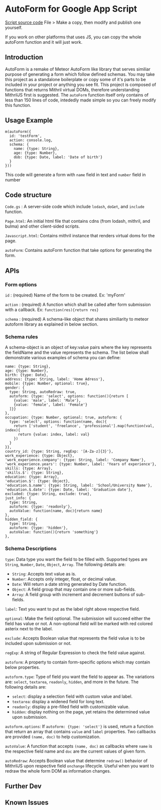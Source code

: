 # AutoForm for Google App Script

[Script source code](https://script.google.com/d/1j2sCmpdtfmScueHcaxm2LtOk4ZJir_q5WEtGCYRjjYWQCpZZfD-GBwhr/edit?usp=sharing)
File > Make a copy, then modify and publish one yourself.

If you work on other platforms that uses JS, you can copy the whole autoForm function and it will just work.

## Introduction
AutoForm is a remake of Meteor AutoForm like library that serves similiar purpose of generating a form which follow defined schemas.
You may take this project as a standalone boilerplate or copy some of it's parts to be included in your project or anything you see fit.
This project is composed of functions that returns Mithril virtual DOMs, therefore understanding MithrilJS first is suggested. The `autoForm` function itself only contains of less than 150 lines of code, intededly made simple so you can freely modify this function.

## Usage Example

    m(autoForm({
      id: 'testForm',
      action: console.log,
      schema: {
        name: {type: String},
        age: {type: Number},
        dob: {type: Date, label: 'Date of birth'}
      }
    }))
This code will generate a form with `name` field in text and `number` field in number

## Code structure
`Code.gs` : A server-side code which include `lodash`, `doGet`, and `include` function.

`Page.html`: An initial html file that contains cdns (from lodash, mithril, and bulma) and other client-sided scripts.

`Javascript.html`: Contains mithril instance that renders virtual doms for the page.

`autoForm`: Contains autoForm function that take options for generating the form.

## APIs
### Form options
`id` : (required) Name of the form to be created. Ex: 'myForm'

`action` : (required) A function which shall be called after form submission with a callback. Ex: `function(res){return res}`

`schema` : (required) A schema-like object that shares similiarity to meteor autoform library as explained in below section.

### Schema rules
A schema-object is an object of key:value pairs where the key represents the fieldName and the value represents the schema.
The list below shall demonstrate various examples of schema you can define:

    name: {type: String},
    age: {type: Number},
    birth: {type: Date},
    address: {type: String, label: 'Home Adress'},
    mobile: {type: Number, optional: true},
    gender: {
      type: String, autoRedraw: true,
      autoform: {type: 'select', options: function(){return [
        {value: 'male', label: 'Male'},
        {value: 'female', label: 'Female'}
      ]}}
    },
    occupation: {type: Number, optional: true, autoform: {
      type: 'select', options: function(name, doc){
        return ['student', 'freelance', 'professional'].map(function(val, index){
          return {value: index, label: val}
        })
      }
    }},
    country_id: {type: String, regExp: '[A-Za-z]{3}'},
    work_experience: {type: Object},
    'work_experience.company': {type: String, label: 'Company Name'},
    'work_experience.years': {type: Number, label: 'Years of experience'},
    skills: {type: Array},
    'skills.$': {type: String},
    education: {type: Array},
    'education.$': {type: Object},
    'education.$.name': {type: String, label: 'School/University Name'},
    'education.$.date': {type: Date, label: 'Graduation date'},
    excluded: {type: String, exclude: true},
    just_info: {
      type: String,
      autoform: {type: 'readonly'},
      autoValue: function(name, doc){return name}
    },
    hidden_field: {
      type: String,
      autoform: {type: 'hidden'},
      autoValue: function(){return 'something'}
    },
### Schema Descriptions
`type`: Data type you want the field to be filled with. Supported types are `String`, `Number`, `Date`, `Object`, `Array`. The following details are:
- `String`: Accepts text value as is.
- `Number`: Accepts only integer, float, or decimal value.
- `Date`: Will return a date string generated by Date function.
- `Object`: A field group that may contain one or more sub-fields.
- `Array`: A field group with increment and decrement buttons of sub-fields.

`label`: Text you want to put as the label right above respective field.

`optional`: Make the field optional. The submission will succeed either the field has value or not. A non-optional field will be marked with red colored asterix next to the label.

`exclude`: Accepts Boolean value that represents the field value is to be included upon submission or not.

`regExp`: A string of Regular Expression to check the field value against.

`autoform`: A property to contain form-specific options which may contain below properties.

`autoform.type`: Type of field you want the field to appear as. The variations are: `select`, `textarea`, `readonly`, `hidden`, and more in the future. The following details are:
- `select`: display a selection field with custom value and label.
- `textarea`: display a widened field for long text.
- `readonly`: display a pre-filled field with customizable value.
- `hidden`: display nothing on the page, yet retains the determined value upon submission.

`autoform.options`: If `autoform: {type: 'select'}` is used, return a function that return an array that contains `value` and `label` properties. Two callbacks are provided `(name, doc)` to help customization.

`autoValue`: A function that accepts `(name, doc)` as callbacks where `name` is the respective field name and `doc` are the current values of given form.

`autoRedraw`: Accepts Boolean value that determine `redraw()` behavior of MithrilJS upon respective field `onchange` lifecycle. Useful when you want to redraw the whole form DOM as information changes.

## Further Dev

## Known Issues

